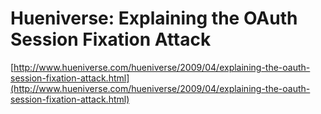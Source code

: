 <!--
id: 100159389
link: http://tumblr.atmos.org/post/100159389/hueniverse-explaining-the-oauth-session-fixation
slug: hueniverse-explaining-the-oauth-session-fixation
date: Sat Apr 25 2009 18:14:50 GMT-0700 (PDT)
publish: 2009-04-025
tags: 
title: Hueniverse: Explaining the OAuth Session Fixation Attack
-->


Hueniverse: Explaining the OAuth Session Fixation Attack
========================================================

[http://www.hueniverse.com/hueniverse/2009/04/explaining-the-oauth-session-fixation-attack.html](http://www.hueniverse.com/hueniverse/2009/04/explaining-the-oauth-session-fixation-attack.html)

